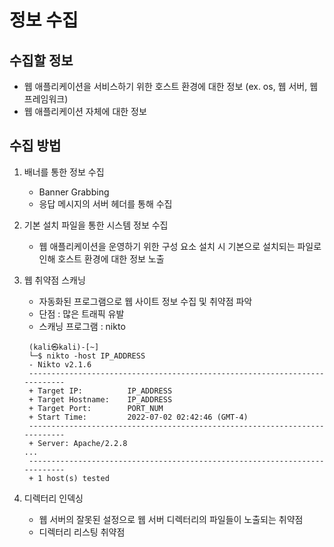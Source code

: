 # 정보 수집

## 수집할 정보
- 웹 애플리케이션을 서비스하기 위한 호스트 환경에 대한 정보 (ex. os, 웹 서버, 웹 프레임워크)
- 웹 애플리케이션 자체에 대한 정보

## 수집 방법
1. 배너를 통한 정보 수집
    - Banner Grabbing
    - 응답 메시지의 서버 헤더를 통해 수집
2. 기본 설치 파일을 통한 시스템 정보 수집
    - 웹 애플리케이션을 운영하기 위한 구성 요소 설치 시 기본으로 설치되는 파일로 인해 호스트 환경에 대한 정보 노출
3. 웹 취약점 스캐닝
    - 자동화된 프로그램으로 웹 사이트 정보 수집 및 취약점 파악
    - 단점 : 많은 트래픽 유발
    - 스캐닝 프로그램 : nikto

    <pre><code> (kali㉿kali)-[~]
    └─$ nikto -host IP_ADDRESS
    - Nikto v2.1.6
    ---------------------------------------------------------------------------
    + Target IP:          IP_ADDRESS
    + Target Hostname:    IP_ADDRESS
    + Target Port:        PORT_NUM
    + Start Time:         2022-07-02 02:42:46 (GMT-4)
    ---------------------------------------------------------------------------
    + Server: Apache/2.2.8 
   ...
    ---------------------------------------------------------------------------
    + 1 host(s) tested </code></pre>
4. 디렉터리 인덱싱
    - 웹 서버의 잘못된 설정으로 웹 서버 디렉터리의 파일들이 노출되는 취약점
    - 디렉터리 리스팅 취약점